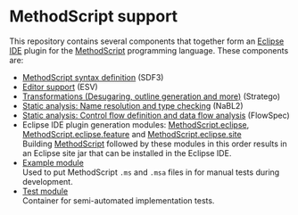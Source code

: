 # MethodScript support
This repository contains several components that together form an [Eclipse IDE](https://www.eclipse.org/ide/) plugin for the [MethodScript](https://methodscript.com/) programming language. These components are:
 - [MethodScript syntax definition](MethodScript/syntax) (SDF3)
 - [Editor support](MethodScript/editor) (ESV)
 - [Transformations (Desugaring, outline generation and more)](MethodScript/trans) (Stratego)
 - [Static analysis: Name resolution and type checking](MethodScript/trans/analysis) (NaBL2)
 - [Static analysis: Control flow definition and data flow analysis](MethodScript/trans/analysis/flow) (FlowSpec)
 - Eclipse IDE plugin generation modules: [MethodScript.eclipse](MethodScript.eclipse), [MethodScript.eclipse.feature](MethodScript.eclipse.feature) and [MethodScript.eclipse.site](MethodScript.eclipse.site)  
 Building [MethodScript](MethodScript) followed by these modules in this order results in an Eclipse site jar that can be installed in the Eclipse IDE.
 - [Example module](MethodScript.examples)  
 Used to put MethodScript `.ms` and `.msa` files in for manual tests during development.
 - [Test module](MethodScript.test)  
 Container for semi-automated implementation tests.
